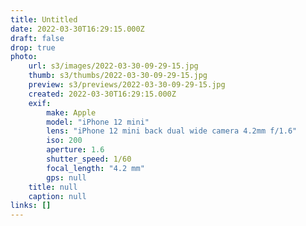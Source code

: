 ```yaml
---
title: Untitled
date: 2022-03-30T16:29:15.000Z
draft: false
drop: true
photo:
    url: s3/images/2022-03-30-09-29-15.jpg
    thumb: s3/thumbs/2022-03-30-09-29-15.jpg
    preview: s3/previews/2022-03-30-09-29-15.jpg
    created: 2022-03-30T16:29:15.000Z
    exif:
        make: Apple
        model: "iPhone 12 mini"
        lens: "iPhone 12 mini back dual wide camera 4.2mm f/1.6"
        iso: 200
        aperture: 1.6
        shutter_speed: 1/60
        focal_length: "4.2 mm"
        gps: null
    title: null
    caption: null
links: []
---
```

